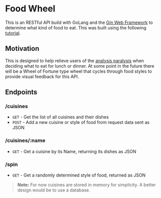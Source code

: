 # Food Wheel

This is an RESTful API build with GoLang and the [Gin Web Framework](https://gin-gonic.com/docs/) to determine what kind of food to eat. This was built using the following [tutorial](https://go.dev/doc/tutorial/web-service-gin).

## Motivation

This is designed to help relieve users of the [analysis paralysis](https://en.wikipedia.org/wiki/Analysis_paralysis) when deciding what to eat for lunch or dinner. At some point in the future there will be a Wheel of Fortune type wheel that cycles through food styles to provide visual feedback for this API.

## Endpoints

### /cuisines

- `GET` - Get the list of all cuisines and their dishes
- `POST` - Add a new cuisine or style of food from request data sent as JSON

### /cuisines/:name

- `GET` - Get a cuisine by its Name, returning its dishes as JSON

### /spin

- `GET` - Get a randomly determined style of food, returned as JSON

> **Note:** For now cuisines are stored in memory for simplicity. A better design would be to use a database.

